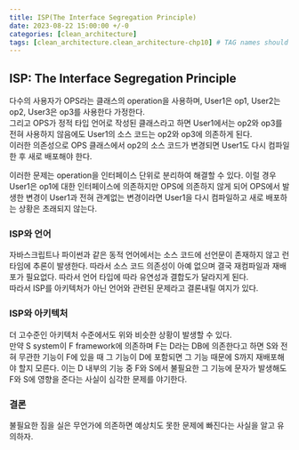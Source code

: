 ```yaml
---
title: ISP(The Interface Segregation Principle)
date: 2023-08-22 15:00:00 +/-0
categories: [clean_architecture]
tags: [clean_architecture.clean_architecture-chp10] # TAG names should always be lowercase
---
```


## ISP: The Interface Segregation Principle

다수의 사용자가 OPS라는 클래스의 operation을 사용하며, User1은 op1, User2는 op2, User3은 op3를 사용한다 가정한다.  
그리고 OPS가 정적 타입 언어로 작성된 클래스라고 하면 User1에서는 op2와 op3를 전혀 사용하지 않음에도 User1의 소스 코드는 op2와 op3에 의존하게 된다.  
이러한 의존성으로 OPS 클래스에서 op2의 소스 코드가 변경되면 User1도 다시 컴파일한 후 새로 배포해야 한다.

이러한 문제는 operation을 인터페이스 단위로 분리하여 해결할 수 있다. 이럴 경우 User1은 op1에 대한 인터페이스에 의존하지만 OPS에 의존하지 않게 되어 OPS에서 발생한 변경이 User1과 전혀 관계없는 변경이라면 User1을 다시 컴파일하고 새로 배포하는 상황은 초래되지 않는다.

### ISP와 언어

자바스크립트나 파이썬과 같은 동적 언어에서는 소스 코드에 선언문이 존재하지 않고 런타임에 추론이 발생한다. 따라서 소스 코드 의존성이 아예 없으며 결국 재컴파일과 재배포가 필요없다. 따라서 언어 타입에 따라 유연성과 결합도가 달라지게 된다.  
따라서 ISP를 아키텍처가 아닌 언어와 관련된 문제라고 결론내릴 여지가 있다.

### ISP와 아키텍처

더 고수준인 아키텍처 수준에서도 위와 비슷한 상황이 발생할 수 있다.  
만약 S system이 F framework에 의존하며 F는 D라는 DB에 의존한다고 하면 S와 전혀 무관한 기능이 F에 있을 때 그 기능이 D에 포함되면 그 기능 때문에 S까지 재배포해야 할지 모른다. 이는 D 내부의 기능 중 F와 S에서 불필요한 그 기능에 문자가 발생해도 F와 S에 영향을 준다는 사실이 심각한 문제를 야기한다.

### 결론

불필요한 짐을 실은 무언가에 의존하면 예상치도 못한 문제에 빠진다는 사실을 알고 유의하자.
